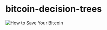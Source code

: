 # bitcoin-decision-trees

![How to Save Your Bitcoin]([https://github.com/BitcoinCharlotte/bitcoin-decision-trees/blob/main/save-bitcoin-24_04_v1.png])

